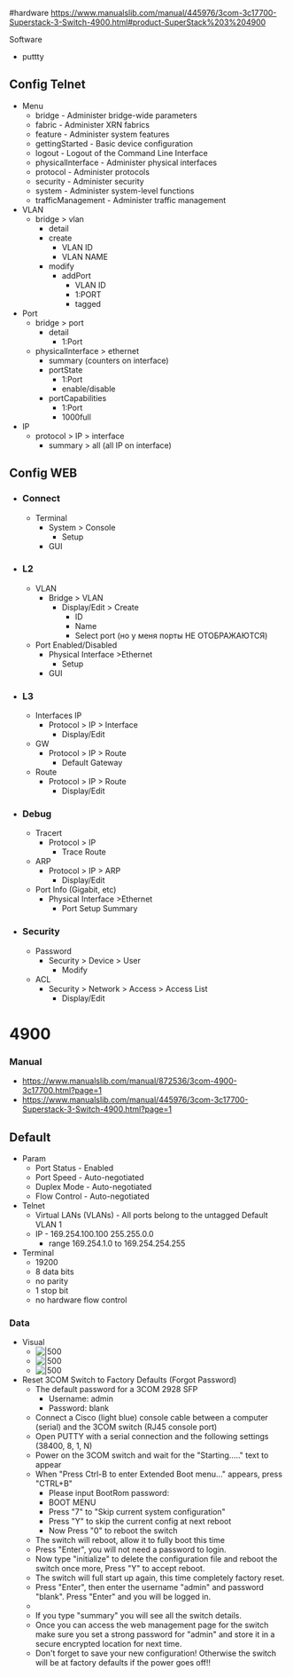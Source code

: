 #hardware 
https://www.manualslib.com/manual/445976/3com-3c17700-Superstack-3-Switch-4900.html#product-SuperStack%203%204900

Software
- puttty

## Config Telnet
- Menu
	- bridge             - Administer bridge-wide parameters
	- fabric             - Administer XRN fabrics
	- feature            - Administer system features
	- gettingStarted     - Basic device configuration
	- logout             - Logout of the Command Line Interface
	- physicalInterface  - Administer physical interfaces
	- protocol           - Administer protocols
	- security           - Administer security
	- system             - Administer system-level functions
	- trafficManagement  - Administer traffic management
- VLAN
	- bridge > vlan
		- detail
		- create
			- VLAN ID
			- VLAN NAME
		- modify
			- addPort
				- VLAN ID
				- 1:PORT
				- tagged
- Port
	- bridge > port
		- detail
			- 1:Port
	-  physicalInterface > ethernet
		- summary (counters on interface)
		- portState
			- 1:Port 
			- enable/disable
		- portCapabilities
			- 1:Port
			- 1000full
- IP
	- protocol > IP > interface
		- summary > all (all IP on interface)

## Config WEB
- ### Connect
	- Terminal
		- System > Console
			- Setup
		- GUI
- ### L2
	- VLAN
		- Bridge > VLAN
			- Display/Edit > Create
				- ID
				- Name
				- Select port (но у меня порты НЕ ОТОБРАЖАЮТСЯ)
	- Port Enabled/Disabled
		- Physical Interface >Ethernet
			- Setup
		- GUI
- ### L3
	- Interfaces IP
		- Protocol > IP > Interface
			- Display/Edit
	- GW
		- Protocol > IP > Route
			- Default Gateway
	- Route
		- Protocol > IP > Route
			- Display/Edit
- ### Debug
	- Tracert
		- Protocol > IP
			- Trace Route
	- ARP
		- Protocol > IP > ARP
			- Display/Edit
	- Port Info (Gigabit, etc)
		- Physical Interface >Ethernet
			- Port Setup Summary
- ### Security
	- Password
		- Security > Device > User
			- Modify
	- ACL
		- Security > Network > Access > Access List
			- Display/Edit




# 4900 
### Manual
- https://www.manualslib.com/manual/872536/3com-4900-3c17700.html?page=1
- https://www.manualslib.com/manual/445976/3com-3c17700-Superstack-3-Switch-4900.html?page=1

## Default
- Param
	- Port Status - Enabled
	- Port Speed - Auto-negotiated
	- Duplex Mode - Auto-negotiated
	- Flow Control - Auto-negotiated
- Telnet
	- Virtual LANs (VLANs) - All ports belong to the untagged Default VLAN 1
	- IP - 169.254.100.100 255.255.0.0
		- range 169.254.1.0 to 169.254.254.255
- Terminal
	- 19200
	- 8 data bits
	- no parity
	- 1 stop bit
	- no hardware flow control

### Data
- Visual
	- ![|500](Pasted%20image%2020240317144353.png)
	- ![|500](Pasted%20image%2020240317144521.png)
	- ![|500](Pasted%20image%2020240317141836.png)
- Reset 3COM Switch to Factory Defaults (Forgot Password)
	- The default password for a 3COM 2928 SFP
		- Username: admin
		- Password: blank
	- Connect a Cisco (light blue) console cable between a computer (serial) and the 3COM switch (RJ45 console port)
	- Open PUTTY with a serial connection and the following settings (38400, 8, 1, N)
	- Power on the 3COM switch and wait for the "Starting....." text to appear
	- When "Press Ctrl-B to enter Extended Boot menu..." appears, press "CTRL+B"
		- Please input BootRom password:
		- BOOT MENU
		- Press "7" to "Skip current system configuration"
		- Press "Y" to skip the current config at next reboot
		- Now Press "0" to reboot the switch
	- The switch will reboot, allow it to fully boot this time
	- Press "Enter", you will not need a password to login.
	- Now type "initialize" to delete the configuration file and reboot the switch once more, Press "Y" to accept reboot.
	- The switch will full start up again, this time completely factory reset.
	- Press "Enter", then enter the username "admin" and password "blank". Press "Enter" and you will be logged in.
	- 
	- If you type "summary" you will see all the switch details.
	- Once you can access the web management page for the switch make sure you set a strong password for "admin" and store it in a secure encrypted location for next time.
	- Don't forget to save your new configuration! Otherwise the switch will be at factory defaults if the power goes off!!